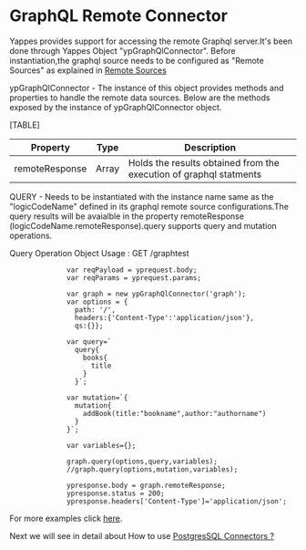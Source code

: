 GraphQL Remote Connector
========================

Yappes provides support for accessing the remote Graphql server.It's
been done through Yappes Object "ypGraphQlConnector". Before
instantiation,the graphql source needs to be configured as "Remote
Sources" as explained in [Remote Sources](remote_sources)

ypGraphQlConnector - The instance of this object provides methods and
properties to handle the remote data sources. Below are the methods
exposed by the instance of ypGraphQlConnector object.

[TABLE]

| Property       | Type  | Description                                                        |
|----------------|-------|--------------------------------------------------------------------|
| remoteResponse | Array | Holds the results obtained from the execution of graphql statments |

QUERY - Needs to be instantiated with the instance name same as the
"logicCodeName" defined in its graphql remote source configurations.The
query results will be avaialble in the property remoteResponse
(logicCodeName.remoteResponse).query supports query and mutation
operations.

Query Operation Object Usage : GET /graphtest

              
                  var reqPayload = yprequest.body;
                  var reqParams = yprequest.params;
                  
                  var graph = new ypGraphQlConnector('graph');
                  var options = {
                    path: '/',
                    headers:{'Content-Type':'application/json'},
                    qs:{}};
                  
                  var query=`
                    query{
                      books{
                        title
                      }
                    }`;

                  var mutation=`{
                    mutation{
                      addBook(title:"bookname",author:"authorname")
                    }
                  }`;
                  
                  var variables={};

                  graph.query(options,query,variables);
                  //graph.query(options,mutation,variables);
                 
                  ypresponse.body = graph.remoteResponse;
                  ypresponse.status = 200;
                  ypresponse.headers['Content-Type']='application/json';
                          
                        

For more examples click
[here](https://github.com/yappes-technologies/logic-examples).

Next we will see in detail about How to use [PostgresSQL Connectors
?](postgres_remote_connt)
